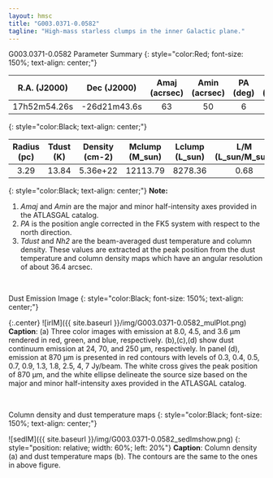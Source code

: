 ```yaml
---
layout: hmsc
title: "G003.0371-0.0582"
tagline: "High-mass starless clumps in the inner Galactic plane."
---
```


G003.0371-0.0582 Parameter Summary 
{: style="color:Red; font-size: 150%; text-align: center;"}

| R.A. (J2000) |  Dec (J2000) |Amaj (acrsec)|Amin (acrsec)|PA (deg)| Vlsr (km/s)| Distance (kpc) |
|:------------:|:------------:|:--------:| :--------:| :--------:| :-----:|:--------:|
|17h52m54.26s|-26d21m43.6s|   63|   50|    6|84.80|12.87|
{: style="color:Black; text-align: center;"}
<br />

| Radius (pc) | Tdust (K) | Density (cm-2) | Mclump (M_sun)|Lclump (L_sun)| L/M (L_sun/M_sun)|
|:------------:|:------------:|:--------:| :--------:| :--------:| :-----:|
|3.29|13.84|5.36e+22|12113.79|8278.36|0.68|
{: style="color:Black; text-align: center;"}
**Note:**
1. *Amaj* and *Amin* are the major and minor half-intensity axes 
provided in the ATLASGAL catalog.
2. *PA* is the position angle corrected in the FK5 system with respect to the north direction.
3. *Tdust* and *Nh2* are the beam-averaged dust temperature and column density. These values
are extracted at the peak position from the dust temperature and column density maps which
have an angular resolution of about 36.4 arcsec.

<br />

Dust Emission Image
{: style="color:Black; font-size: 150%; text-align: center;"}

{:.center}
![irIM]({{ site.baseurl }}/img/G003.0371-0.0582_mulPlot.png)
**Caption**: (a) Three color images with emission at 8.0, 4.5, and 3.6 µm 
rendered in red, green, and blue, respectively. (b),(c),(d) show dust 
continuum emission at 24, 70, and 250 µm, respectively. In panel (d), 
emission at 870 µm is presented in red contours with levels of 0.3, 
0.4, 0.5, 0.7, 0.9, 1.3, 1.8, 2.5, 4, 7 Jy/beam. The white cross 
gives the peak position of 870 µm, and the white ellipse delineate 
the source size based on the major and minor half-intensity axes 
provided in the ATLASGAL catalog.

<br />

Column density and dust temperature maps
{: style="color:Black; font-size: 150%; text-align: center;"}


![sedIM]({{ site.baseurl }}/img/G003.0371-0.0582_sedImshow.png)
{: style="position: relative; width: 60%; left: 20%"}
**Caption**: Column density (a) and dust temperature maps 
(b). The contours are 
the same to the ones in above figure.